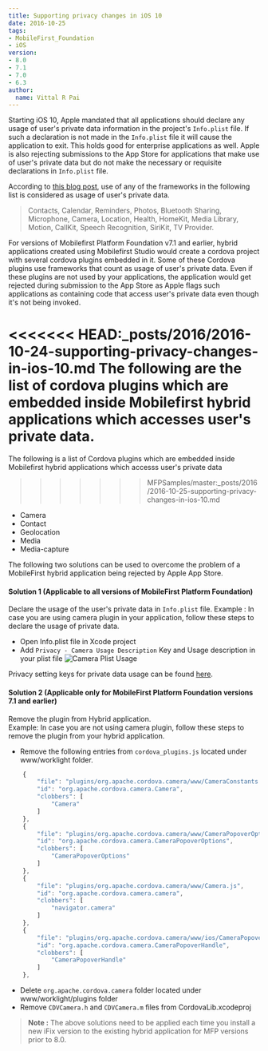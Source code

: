 ```yaml
---
title: Supporting privacy changes in iOS 10
date: 2016-10-25
tags:
- MobileFirst_Foundation
- iOS
version:
- 8.0
- 7.1
- 7.0
- 6.3
author: 
  name: Vittal R Pai
---
```

Starting iOS 10, Apple mandated that all applications should declare any usage of user's private data information in the project's `Info.plist` file. If such a declaration is not made in the `Info.plist` file it will cause the application to exit. This holds good for enterprise applications as well. 
Apple is also rejecting submissions to the App Store for applications that make use of user's private data but do not make the necessary or requisite declarations in `Info.plist` file.

According to [this blog post](http://useyourloaf.com/blog/privacy-settings-in-ios-10/), use of any of the frameworks in the following list is considered as usage of user's private data.

> Contacts, Calendar, Reminders, Photos, Bluetooth Sharing, Microphone, Camera, Location, Health, HomeKit, Media Library, Motion, CallKit, Speech Recognition, SiriKit, TV Provider.

For versions of Mobilefirst Platform Foundation v7.1 and earlier, hybrid applications created using Mobilefirst Studio would create a cordova project with several cordova plugins embedded in it. Some of these Cordova plugins use frameworks that count as usage of user's private data. Even if these plugins are not used by your applications, the application would get rejected during submission to the App Store as Apple flags such applications as containing code that access user's private data even though it's not being invoked.

<<<<<<< HEAD:_posts/2016/2016-10-24-supporting-privacy-changes-in-ios-10.md
The following are the list of cordova plugins which are embedded inside Mobilefirst hybrid applications which accesses user's private data.
=======
The following is a list of Cordova plugins which are embedded inside Mobilefirst hybrid applications which accesss user's private data
>>>>>>> MFPSamples/master:_posts/2016/2016-10-25-supporting-privacy-changes-in-ios-10.md

- Camera
- Contact
- Geolocation
- Media
- Media-capture

The following two solutions can be used to overcome the problem of a MobileFirst hybrid application being rejected by Apple App Store. 

#### Solution 1 (Applicable to all versions of MobileFirst Platform Foundation)

Declare the usage of the user's private data in `Info.plist` file.
Example : In case you are using camera plugin in your application, follow these steps to declare the usage of private data.

- Open Info.plist file in Xcode project
- Add `Privacy - Camera Usage Description` Key and Usage description in your plist file 
![Camera Plist Usage]({{site.baseurl}}/assets/blog/2016-10-24-supporting-privacy-changes-in-ios-10/camera-usage.png)

Privacy setting keys for private data usage can be found [here](https://developer.apple.com/library/content/documentation/General/Reference/InfoPlistKeyReference/Articles/CocoaKeys.html).

#### Solution 2 (Applicable only for MobileFirst Platform Foundation versions 7.1 and earlier)

Remove the plugin from Hybrid application.  
Example: In case you are not using camera plugin, follow these steps to remove the plugin from your hybrid application.

- Remove the following entries from `cordova_plugins.js` located under www/worklight folder.

```javascript
    {
        "file": "plugins/org.apache.cordova.camera/www/CameraConstants.js",
        "id": "org.apache.cordova.camera.Camera",
        "clobbers": [
            "Camera"
        ]
    },
    {
        "file": "plugins/org.apache.cordova.camera/www/CameraPopoverOptions.js",
        "id": "org.apache.cordova.camera.CameraPopoverOptions",
        "clobbers": [
            "CameraPopoverOptions"
        ]
    },
    {
        "file": "plugins/org.apache.cordova.camera/www/Camera.js",
        "id": "org.apache.cordova.camera.camera",
        "clobbers": [
            "navigator.camera"
        ]
    },
    {
        "file": "plugins/org.apache.cordova.camera/www/ios/CameraPopoverHandle.js",
        "id": "org.apache.cordova.camera.CameraPopoverHandle",
        "clobbers": [
            "CameraPopoverHandle"
        ]
    },
```
- Delete `org.apache.cordova.camera` folder located under www/worklight/plugins folder
- Remove `CDVCamera.h` and `CDVCamera.m` files from CordovaLib.xcodeproj

> **Note :** The above solutions need to be applied each time you install a new iFix version to the existing hybrid application for MFP versions prior to 8.0.
> 